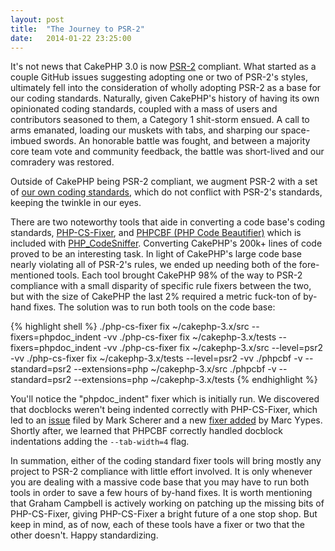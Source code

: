 ```yaml
---
layout: post
title:  "The Journey to PSR-2"
date:   2014-01-22 23:25:00
---
```


It's not news that CakePHP 3.0 is now [PSR-2][psr-2] compliant. What started as
a couple GitHub issues suggesting adopting one or two of PSR-2's styles,
ultimately fell into the consideration of wholly adopting PSR-2 as a base for
our coding standards. Naturally, given CakePHP's history of having its own
opinionated coding standards, coupled with a mass of users and contributors
seasoned to them, a Category 1 shit-storm ensued. A call to arms emanated,
loading our muskets with tabs, and sharping our space-imbued swords. An
honorable battle was fought, and between a majority core team vote and community
feedback, the battle was short-lived and our comradery was restored.

Outside of CakePHP being PSR-2 compliant, we augment PSR-2 with a set of
[our own coding standards][cake-cs], which do not conflict with PSR-2's
standards, keeping the twinkle in our eyes.

There are two noteworthy tools that aide in converting a code base's coding
standards, [PHP-CS-Fixer][php-cs-fixer], and
[PHPCBF (PHP Code Beautifier)][phpcs] which is included with
[PHP_CodeSniffer][phpcs]. Converting CakePHP's 200k+ lines of code proved to be
an interesting task. In light of CakePHP's large code base nearly violating all
of PSR-2's rules, we ended up needing both of the fore-mentioned tools. Each
tool brought CakePHP 98% of the way to PSR-2 compliance with a small disparity
of specific rule fixers between the two, but with the size of CakePHP the last
2% required a metric fuck-ton of by-hand fixes. The solution was to run both
tools on the code base:

{% highlight shell %}
./php-cs-fixer fix ~/cakephp-3.x/src --fixers=phpdoc_indent -vv
./php-cs-fixer fix ~/cakephp-3.x/tests --fixers=phpdoc_indent -vv
./php-cs-fixer fix ~/cakephp-3.x/src --level=psr2 -vv
./php-cs-fixer fix ~/cakephp-3.x/tests --level=psr2 -vv
./phpcbf -v --standard=psr2 --extensions=php ~/cakephp-3.x/src
./phpcbf -v --standard=psr2 --extensions=php ~/cakephp-3.x/tests
{% endhighlight %}

You'll notice the "phpdoc_indent" fixer which is initially run. We discovered
that docblocks weren't being indented correctly with PHP-CS-Fixer, which led to
an [issue][phpdoc-indent-issue] filed by Mark Scherer and a new
[fixer added][phpdoc-indent-pr] by Marc Yypes. Shortly after, we learned that
PHPCBF correctly handled docblock indentations adding the `--tab-width=4` flag.

In summation, either of the coding standard fixer tools will bring mostly any
project to PSR-2 compliance with little effort involved. It is only whenever you
are dealing with a massive code base that you may have to run both tools in
order to save a few hours of by-hand fixes. It is worth mentioning that
Graham Campbell is actively working on patching up the missing bits of
PHP-CS-Fixer, giving PHP-CS-Fixer a bright future of a one stop shop. But keep
in mind, as of now, each of these tools have a fixer or two that the other
doesn't. Happy standardizing.

[phpcs]: https://github.com/squizlabs/PHP_CodeSniffer
[php-cs-fixer]: https://github.com/FriendsOfPHP/PHP-CS-Fixer
[psr-2]: http://www.php-fig.org/psr/psr-2/
[cake-cs]: http://book.cakephp.org/3.0/en/contributing/cakephp-coding-conventions.html
[phpdoc-indent-issue]: https://github.com/FriendsOfPHP/PHP-CS-Fixer/issues/833
[phpdoc-indent-pr]: https://github.com/FriendsOfPHP/PHP-CS-Fixer/pull/834
